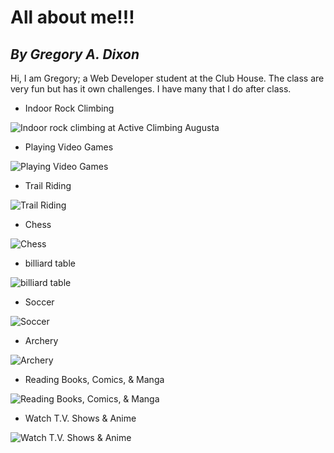 # **All about me!!!**
## *By Gregory A. Dixon*

Hi, I am Gregory; a Web Developer student at the Club House. The class are very fun but has it own challenges. I have many that I do after class.

- Indoor Rock Climbing 

![Indoor rock climbing at Active Climbing Augusta](https://www.orlandosentinel.com/resizer/ulgR2tQL0Y4-R4BrZvWcYYC6e4I=/1200x0/top/cloudfront-us-east-1.images.arcpublishing.com/tronc/OO2OFPYXBJCMJBLKSAWGSLQNRU.jpg)

- Playing Video Games

![Playing Video Games](https://cdn.vox-cdn.com/thumbor/dprVEYcYRnVxyAUJMi8e2uroflY=/0x0:1020x680/1200x800/filters:focal(429x259:591x421)/cdn.vox-cdn.com/uploads/chorus_image/image/64915557/2013-11-22_13-13-07.0.jpg)

- Trail Riding

![Trail Riding](https://content.active.com/Assets/Active.com+Content+Site+Digital+Assets/Article+Image+Update/Cycling/Improve+Your+MTB/carousel.jpg)

- Chess

![Chess](https://assets.dicebreaker.com/chess-playing-hand.jpeg/BROK/resize/1920%3E/format/jpg/quality/80/chess-playing-hand.jpeg)

- billiard table

![billiard table](https://cdn.shopify.com/s/files/1/1003/7610/products/Green_pool_table_Wall_Mural_Wallpaper_a_1400x.jpg?v=1578614165)

- Soccer

![Soccer](https://daily.jstor.org/wp-content/uploads/2018/06/soccer_europe_1050x700.jpg)
- Archery

![Archery](https://www.usarchery.org/images/tinymce/201120184520-2020-socal-day3-04399-X5-3.jpg)

- Reading Books, Comics, & Manga

![Reading Books, Comics, & Manga](https://images-na.ssl-images-amazon.com/images/I/81S2LyUgATL.jpg)

-  Watch T.V. Shows & Anime

![Watch T.V. Shows & Anime](https://c4.wallpaperflare.com/wallpaper/1024/282/343/berserk-guts-armor-sword-wallpaper-preview.jpg)